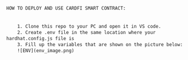                                                                         HOW TO DEPLOY AND USE CARDFI SMART CONTRACT:


        1. Clone this repo to your PC and open it in VS code.
        2. Create .env file in the same location where your hardhat.config.js file is
        3. Fill up the variables that are shown on the picture below:
        ![ENV](env_image.png)

